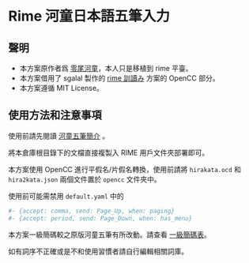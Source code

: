# Rime 河童日本語五筆入力

## 聲明

- 本方案原作者爲 [零尾河童](https://github.com/zerobikappa/rime-kappajp86)，本人只是移植到 rime 平臺。
- 本方案借用了 sgalal 製作的 [rime 訓讀み](https://github.com/sgalal/rime-kunyomi) 方案的 OpenCC 部分。
- 本方案遵循 MIT License。

## 使用方法和注意事項

使用前請先閱讀 [河童五筆簡介](https://github.com/momijineko/Rime-KappaJP/blob/master/%E6%B2%B3%E7%AB%A5%E4%BA%94%E7%AD%86%E7%B0%A1%E4%BB%8B.md) 。

將本倉庫根目錄下的文檔直接複製入 RIME 用戶文件夾部署即可。

本方案使用 OpenCC 進行平假名/片假名轉換，使用前請將 `hirakata.ocd` 和 `hira2kata.json` 兩個文件置於 `opencc` 文件夾中。

使用前可能需禁用 `default.yaml` 中的

```yaml
#- {accept: comma, send: Page_Up, when: paging}
#- {accept: period, send: Page_Down, when: has_menu}
```

本方案一級簡碼較之原版河童五筆有所改動。請查看 [一級簡碼表](https://github.com/momijineko/Rime-KappaJP/blob/master/%E4%B8%80%E7%B4%9A%E7%B0%A1%E7%A2%BC%E8%A1%A8.md)。

如有詞序不正確或是不和使用習慣者請自行編輯相關詞庫。
